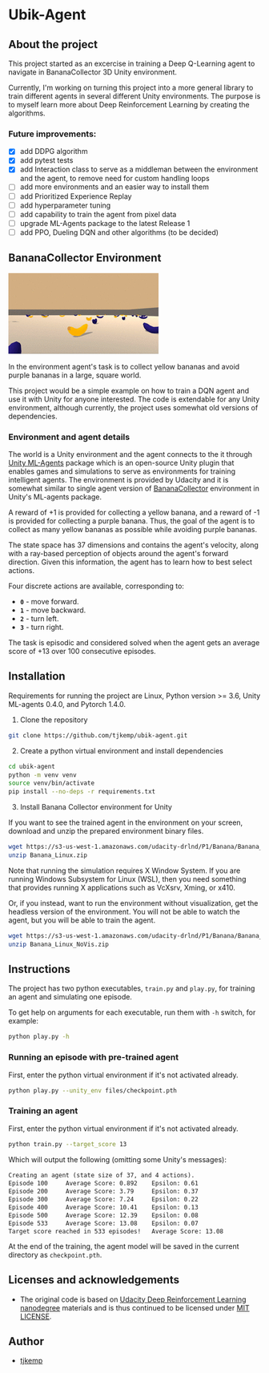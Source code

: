 # Ubik-Agent

## About the project

This project started as an excercise in training a Deep Q-Learning agent to navigate in BananaCollector 3D Unity environment.

Currently, I'm working on turning this project into a more general library to train different agents in several different Unity environments. The purpose is to myself learn more about Deep Reinforcement Learning by creating the algorithms.

### Future improvements:
- [x] add DDPG algorithm
- [x] add pytest tests
- [x] add Interaction class to serve as a middleman between the environment and the agent, to remove need for custom handling loops
- [ ] add more environments and an easier way to install them
- [ ] add Prioritized Experience Replay
- [ ] add hyperparameter tuning
- [ ] add capability to train the agent from pixel data
- [ ] upgrade ML-Agents package to the latest Release 1
- [ ] add PPO, Dueling DQN and other algorithms (to be decided)

## BananaCollector Environment

![Trained Agent](files/banana-environment.gif)

In the environment agent's task is to collect yellow bananas and avoid purple bananas in a large, square world.

This project would be a simple example on how to train a DQN agent and use it with Unity for anyone interested. The code is extendable for any Unity environment, although currently, the project uses somewhat old versions of dependencies.

### Environment and agent details

The world is a Unity environment and the agent connects to the it through [Unity ML-Agents](https://github.com/Unity-Technologies/ml-agents) package which is an open-source Unity plugin that enables games and simulations to serve as environments for training intelligent agents. The environment is provided by Udacity and it is somewhat similar to single agent version of [BananaCollector](https://github.com/Unity-Technologies/ml-agents/blob/0.4.0/docs/Learning-Environment-Examples.md#banana-collector) environment in Unity's ML-agents package.

A reward of +1 is provided for collecting a yellow banana, and a reward of -1 is provided for collecting a purple banana. Thus, the goal of the agent is to collect as many yellow bananas as possible while avoiding purple bananas.

The state space has 37 dimensions and contains the agent's velocity, along with a ray-based perception of objects around the agent's forward direction.  Given this information, the agent has to learn how to best select actions.

Four discrete actions are available, corresponding to:
- **`0`** - move forward.
- **`1`** - move backward.
- **`2`** - turn left.
- **`3`** - turn right.

The task is episodic and considered solved when the agent gets an average score of +13 over 100 consecutive episodes.

## Installation

Requirements for running the project are Linux, Python version >= 3.6, Unity ML-agents 0.4.0, and Pytorch 1.4.0.

1. Clone the repository

```bash
git clone https://github.com/tjkemp/ubik-agent.git
```

2. Create a python virtual environment and install dependencies

```bash
cd ubik-agent
python -m venv venv
source venv/bin/activate
pip install --no-deps -r requirements.txt
```

3. Install Banana Collector environment for Unity

If you want to see the trained agent in the environment on your screen, download and unzip the prepared environment binary files.

```bash
wget https://s3-us-west-1.amazonaws.com/udacity-drlnd/P1/Banana/Banana_Linux.zip
unzip Banana_Linux.zip
```

Note that running the simulation requires X Window System. If you are running Windows Subsystem for Linux (WSL), then you need something that provides running X applications such as VcXsrv, Xming, or x410.

Or, if you instead, want to run the environment without visualization, get the headless version of the environment. You will not be able to watch the agent, but you will be able to train the agent.

```bash
wget https://s3-us-west-1.amazonaws.com/udacity-drlnd/P1/Banana/Banana_Linux_NoVis.zip
unzip Banana_Linux_NoVis.zip
```

## Instructions

The project has two python executables, `train.py` and `play.py`, for training an agent and simulating one episode.

To get help on arguments for each executable, run them with `-h` switch, for example:

```bash
python play.py -h
```

### Running an episode with pre-trained agent

First, enter the python virtual environment if it's not activated already.

```bash
python play.py --unity_env files/checkpoint.pth
```

### Training an agent

First, enter the python virtual environment if it's not activated already.

```bash
python train.py --target_score 13
```

Which will output the following (omitting some Unity's messages):

```
Creating an agent (state size of 37, and 4 actions).
Episode 100     Average Score: 0.892    Epsilon: 0.61
Episode 200     Average Score: 3.79     Epsilon: 0.37
Episode 300     Average Score: 7.24     Epsilon: 0.22
Episode 400     Average Score: 10.41    Epsilon: 0.13
Episode 500     Average Score: 12.39    Epsilon: 0.08
Episode 533     Average Score: 13.08    Epsilon: 0.07
Target score reached in 533 episodes!   Average Score: 13.08
```

At the end of the training, the agent model will be saved in the current directory as `checkpoint.pth`.

## Licenses and acknowledgements

- The original code is based on [Udacity Deep Reinforcement Learning nanodegree](https://github.com/udacity/deep-reinforcement-learning/) materials and is thus continued to be licensed under [MIT LICENSE](LICENSE).

## Author

- [tjkemp](https://github.com/tjkemp)
